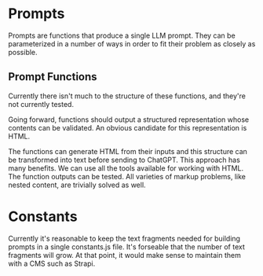 # Prompts

Prompts are functions that produce a single LLM prompt. They can be parameterized in a number of ways in order to fit their problem as closely as possible.

## Prompt Functions

Currently there isn't much to the structure of these functions, and they're not currently tested.

Going forward, functions should output a structured representation whose contents can be validated. An obvious candidate for this representation is HTML.

The functions can generate HTML from their inputs and this structure can be transformed into text before sending to ChatGPT. This approach has many benefits. We can use all the tools available for working with HTML. The function outputs can be tested. All varieties of markup problems, like nested content, are trivially solved as well.

# Constants

Currently it's reasonable to keep the text fragments needed for building prompts in a single constants.js file. It's forseable that the number of text fragments will grow. At that point, it would make sense to maintain them with a CMS such as Strapi.
